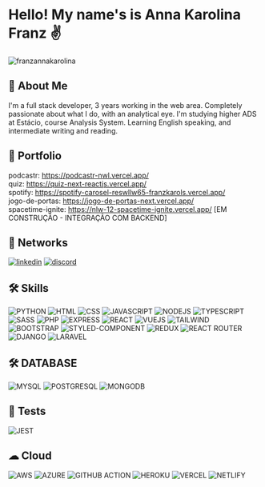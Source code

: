 # Hello! My name's is Anna Karolina Franz ✌️

<p align="left"> <img src="https://komarev.com/ghpvc/?username=franzannakarolina&label=Profile%20views&color=0e75b6&style=flat" alt="franzannakarolina" /> </p>

## 🚀 About Me
I'm a full stack developer, 3 years working in the web area. Completely passionate about what I do, with an analytical eye. I'm studying higher ADS at Estácio, course Analysis System. Learning English speaking, and intermediate writing and reading.

## 🔗 Portfolio
podcastr: https://podcastr-nwl.vercel.app/ </br>
quiz: https://quiz-next-reactjs.vercel.app/ </br>
spotify: https://spotify-carosel-reswllw65-franzkarols.vercel.app/ </br>
jogo-de-portas: https://jogo-de-portas-next.vercel.app/ </br>
spacetime-ignite: https://nlw-12-spacetime-ignite.vercel.app/ [EM CONSTRUÇÃO - INTEGRAÇÃO COM BACKEND]

## 🔗 Networks
[![linkedin](https://img.shields.io/badge/linkedin-0A66C2?style=for-the-badge&logo=linkedin&logoColor=white)](https://www.linkedin.com/in/anna-karolina-franz-b72242218/)
[![discord](https://img.shields.io/badge/Discord-7289DA?style=for-the-badge&logo=discord&logoColor=white)](https://discord.com/channels/iannaf#6220)

## 🛠 Skills
![PYTHON](https://img.shields.io/badge/Python-3776AB?style=for-the-badge&logo=python&logoColor=white)
![HTML](https://img.shields.io/badge/HTML-239120?style=for-the-badge&logo=html5&logoColor=white)
![CSS](https://img.shields.io/badge/CSS-239120?&style=for-the-badge&logo=css3&logoColor=white)
![JAVASCRIPT](https://img.shields.io/badge/JavaScript-F7DF1E?style=for-the-badge&logo=javascript&logoColor=black)
![NODEJS](https://img.shields.io/badge/Node.js-43853D?style=for-the-badge&logo=node.js&logoColor=white)
![TYPESCRIPT](https://img.shields.io/badge/TypeScript-007ACC?style=for-the-badge&logo=typescript&logoColor=white)
![SASS](https://img.shields.io/badge/Sass-CC6699?style=for-the-badge&logo=sass&logoColor=white)
![PHP](https://img.shields.io/badge/PHP-777BB4?style=for-the-badge&logo=php&logoColor=white)
![EXPRESS](https://img.shields.io/badge/Express.js-404D59?style=for-the-badge)
![REACT](https://img.shields.io/badge/React-20232A?style=for-the-badge&logo=react&logoColor=61DAFB)
![VUEJS](https://img.shields.io/badge/Vue.js-35495E?style=for-the-badge&logo=vue.js&logoColor=4FC08D)
![TAILWIND](https://img.shields.io/badge/Tailwind_CSS-38B2AC?style=for-the-badge&logo=tailwind-css&logoColor=white)
![BOOTSTRAP](https://img.shields.io/badge/Bootstrap-563D7C?style=for-the-badge&logo=bootstrap&logoColor=white)
![STYLED-COMPONENT](https://img.shields.io/badge/styled--components-DB7093?style=for-the-badge&logo=styled-components&logoColor=white)
![REDUX](https://img.shields.io/badge/Redux-593D88?style=for-the-badge&logo=redux&logoColor=white)
![REACT ROUTER](https://img.shields.io/badge/React_Router-CA4245?style=for-the-badge&logo=react-router&logoColor=white)
![DJANGO](https://img.shields.io/badge/Django-092E20?style=for-the-badge&logo=django&logoColor=white)
![LARAVEL](https://img.shields.io/badge/Laravel-FF2D20?style=for-the-badge&logo=laravel&logoColor=white)

## 🛠 DATABASE
![MYSQL](https://img.shields.io/badge/MySQL-00000F?style=for-the-badge&logo=mysql&logoColor=white)
![POSTGRESQL](https://img.shields.io/badge/PostgreSQL-316192?style=for-the-badge&logo=postgresql&logoColor=white)
![MONGODB](https://img.shields.io/badge/MongoDB-4EA94B?style=for-the-badge&logo=mongodb&logoColor=white)

## 🔔 Tests
![JEST](https://img.shields.io/badge/Jest-323330?style=for-the-badge&logo=Jest&logoColor=white)

## ☁ Cloud
![AWS](https://img.shields.io/badge/Amazon_AWS-FF9900?style=for-the-badge&logo=amazonaws&logoColor=white)
![AZURE](https://img.shields.io/badge/Azure_DevOps-0078D7?style=for-the-badge&logo=azure-devops&logoColor=white)
![GITHUB ACTION](https://img.shields.io/badge/GitHub_Actions-2088FF?style=for-the-badge&logo=github-actions&logoColor=white)
![HEROKU](https://img.shields.io/badge/Heroku-430098?style=for-the-badge&logo=heroku&logoColor=white)
![VERCEL](https://img.shields.io/badge/Vercel-000000?style=for-the-badge&logo=vercel&logoColor=white)
![NETLIFY](https://img.shields.io/badge/Netlify-00C7B7?style=for-the-badge&logo=netlify&logoColor=white)
